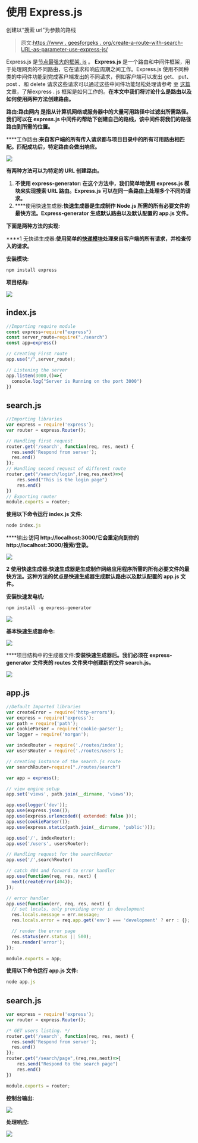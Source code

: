 # 使用 Express.js

创建以“搜索 url”为参数的路线

> 原文:[https://www . geesforgeks . org/create-a-route-with-search-URL-as-parameter-use-express-js/](https://www.geeksforgeeks.org/create-a-route-with-search-url-as-parameter-using-express-js/)

Express.js 是[节点最强大的框架. js](https://www.geeksforgeeks.org/working-of-express-js-middleware-and-its-benefits/) 。 **Express.js** 是一个路由和中间件框架，用于处理网页的不同路由，它在请求和响应周期之间工作。Express.js 使用不同种类的中间件功能到完成客户端发出的不同请求，例如客户端可以发出 get、 put、 post 、和 delete 请求这些请求可以通过这些中间件功能轻松处理请参考 [](https://www.geeksforgeeks.org/working-of-express-js-middleware-and-its-benefits/)至 [这篇](https://www.geeksforgeeks.org/working-of-express-js-middleware-and-its-benefits/) 文章，了解express . js 框架是如何工作的。**在本文中******我们将讨论什么是路由以及如何使用两种方法创建路由。****

****路由**:路由网内  是指从计算机网络或服务器中的大量可用路径中过滤出所需路径。我们可以在 express.js 中间件的帮助下创建自己的路线，该中间件将我们的路径路由到所需的位置。**

****工作路由:**来自客户端的所有传入请求都与项目目录中的所有可用路由相匹配。匹配成功后，特定路由会做出响应。**

**![](img/6dc462a01d452a1a1bb50445afdbc916.png)**

****有两种方法可以为特定的 URL 创建路由。****

1.  ****不使用 express-generator:** 在这个方法中，我们简单地使用 express.js 模块来实现搜索 URL 路由。Express.js 可以在同一条路由上处理多个不同的请求。**
2.  ****使用快速生成器:**快速生成器是生成制作 Node.js **所需的所有必要文件的最快方法。Express-generator 生成默认路由以及默认配置的 app.js 文件。****

****下面是两种方法的实现:****

****1 无快递生成器:**使用简单的[快递模块](https://www.geeksforgeeks.org/working-of-express-js-middleware-and-its-benefits/)处理来自客户端的所有请求，并检查传入的请求。**

****安装模块:****

```js
npm install express
```

****项目结构:****

**![](img/4844263f6f62d71d9e16e16ed325abc2.png)**

## **index.js**

```js
//Importing require module
const express=require("express")
const server_route=require("./search")
const app=express()

// Creating First route
app.use("/",server_route);

// Listening the server
app.listen(3000,()=>{
  console.log("Server is Running on the port 3000")  
})
```

## **search.js**

```js
//Importing libraries
var express = require('express');
var router = express.Router();

// Handling first request
router.get('/search', function(req, res, next) {
  res.send('Respond from server');
  res.end()
});
// Handling second request of different route
router.get("/search/login",(req,res,next)=>{
    res.send("This is the login page")
    res.end()
})
// Exporting router 
module.exports = router;
```

**使用以下命令运行 **index.js** 文件:**

```js
node index.js
```

****输出:**访问 http://localhost:3000/它会重定向到你的 http://localhost:3000/搜索/登录。**

**![](img/563210cba54ff8a7552ccdc6e42ec9b1.png)**

****2 使用快速生成器:**快速生成器是生成制作网络应用程序所需的所有必要文件的最快方法。这种方法的优点是**快速生成器生成默认路由以及默认配置的 app.js 文件。****

****安装快速发电机**:**

```js
npm install -g express-generator
```

**![](img/9c99c6f3d3dec38da5e7c6c46728d0bf.png)**

****基本快速生成器命令:****

**![](img/d79f6c950726c60628442fe6adf441f4.png)**

****项目结构中的生成器文件:**安装快速生成器后。我们必须在 express-generator 文件夹的 routes 文件夹中创建新的文件 search.js。**

**![](img/78b52698a995a1e3c674a0c49bce2975.png)**

## **app.js**

```js
//Default Imported libraries
var createError = require('http-errors');
var express = require('express');
var path = require('path');
var cookieParser = require('cookie-parser');
var logger = require('morgan');

var indexRouter = require('./routes/index');
var usersRouter = require('./routes/users');

// creating instance of the search.js route
var searchRouter=require("./routes/search")

var app = express();

// view engine setup
app.set('views', path.join(__dirname, 'views'));

app.use(logger('dev'));
app.use(express.json());
app.use(express.urlencoded({ extended: false }));
app.use(cookieParser());
app.use(express.static(path.join(__dirname, 'public')));

app.use('/', indexRouter);
app.use('/users', usersRouter);

// Handling request for the searchRouter
app.use('/',searchRouter)

// catch 404 and forward to error handler
app.use(function(req, res, next) {
  next(createError(404));
});

// error handler
app.use(function(err, req, res, next) {
  // set locals, only providing error in development
  res.locals.message = err.message;
  res.locals.error = req.app.get('env') === 'development' ? err : {};

  // render the error page
  res.status(err.status || 500);
  res.render('error');
});

module.exports = app;
```

**使用以下命令运行 **app.js** 文件:**

```js
node app.js
```

## **search.js**

```js
var express = require('express');
var router = express.Router();

/* GET users listing. */
router.get('/search', function(req, res, next) {
  res.send('Respond from server');
  res.end()
});
router.get("/search/page",(req,res,next)=>{
    res.send("Respond to the search page")
    res.end()
})

module.exports = router;
```

****控制台输出:****

**![](img/2b560a637a7b952c7a8ec4ce6f78dee0.png)**

****处理响应:****

**![](img/1c1c3a81577293b37359bd5847c3904f.png)**